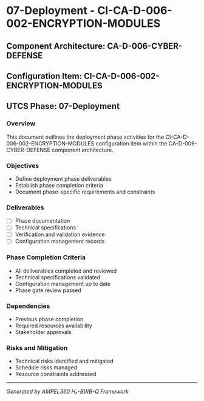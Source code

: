 # 07-Deployment - CI-CA-D-006-002-ENCRYPTION-MODULES

## Component Architecture: CA-D-006-CYBER-DEFENSE
## Configuration Item: CI-CA-D-006-002-ENCRYPTION-MODULES
## UTCS Phase: 07-Deployment

### Overview
This document outlines the deployment phase activities for the CI-CA-D-006-002-ENCRYPTION-MODULES configuration item within the CA-D-006-CYBER-DEFENSE component architecture.

### Objectives
- Define deployment phase deliverables
- Establish phase completion criteria
- Document phase-specific requirements and constraints

### Deliverables
- [ ] Phase documentation
- [ ] Technical specifications
- [ ] Verification and validation evidence
- [ ] Configuration management records

### Phase Completion Criteria
- All deliverables completed and reviewed
- Technical specifications validated
- Configuration management up to date
- Phase gate review passed

### Dependencies
- Previous phase completion
- Required resources availability
- Stakeholder approvals

### Risks and Mitigation
- Technical risks identified and mitigated
- Schedule risks managed
- Resource constraints addressed

---
*Generated by AMPEL360 H₂-BWB-Q Framework*
